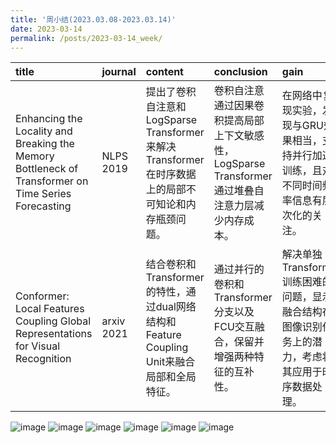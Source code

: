 ```yaml
---
title: '周小结(2023.03.08-2023.03.14)'
date: 2023-03-14
permalink: /posts/2023-03-14_week/
---
```

| title                                                                                               | journal    | content                                                                                            | conclusion                                                                                        | gain                                                                                                |
|:----------------------------------------------------------------------------------------------------|:-----------|:---------------------------------------------------------------------------------------------------|:--------------------------------------------------------------------------------------------------|:----------------------------------------------------------------------------------------------------|
| Enhancing the Locality and Breaking the Memory Bottleneck of Transformer on Time Series Forecasting | NLPS 2019  | 提出了卷积自注意和LogSparse Transformer来解决Transformer在时序数据上的局部不可知论和内存瓶颈问题。 | 卷积自注意通过因果卷积提高局部上下文敏感性，LogSparse Transformer通过堆叠自注意力层减少内存成本。 | 在网络中复现实验，发现与GRU效果相当，支持并行加速训练，且对不同时间频率信息有层次化的关注。         |
| Conformer: Local Features Coupling Global Representations for Visual Recognition                    | arxiv 2021 | 结合卷积和Transformer的特性，通过dual网络结构和Feature Coupling Unit来融合局部和全局特征。         | 通过并行的卷积和Transformer分支以及FCU交互融合，保留并增强两种特征的互补性。                      | 解决单独Transformer训练困难的问题，显示融合结构在图像识别任务上的潜力，考虑将其应用于时序数据处理。 |


![image](/files/post/2023-03-14-week/0.jpg)
![image](/files/post/2023-03-14-week/1.jpg)
![image](/files/post/2023-03-14-week/2.jpg)
![image](/files/post/2023-03-14-week/3.jpg)
![image](/files/post/2023-03-14-week/4.jpg)
![image](/files/post/2023-03-14-week/5.jpg)